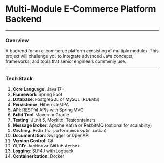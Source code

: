 
# **Multi-Module E-Commerce Platform Backend**

---

### **Overview**
A backend for an e-commerce platform consisting of multiple modules. This project will challenge you to integrate advanced Java concepts, frameworks, and tools that senior engineers commonly use.

---

### **Tech Stack**
1. **Core Language**: Java 17+  
2. **Framework**: Spring Boot  
3. **Database**: PostgreSQL or MySQL (RDBMS)  
4. **Persistence**: Hibernate/JPA  
5. **API**: RESTful APIs with Spring MVC  
6. **Build Tool**: Maven or Gradle  
7. **Testing**: JUnit 5, Mockito, Testcontainers  
8. **Message Broker**: Apache Kafka or RabbitMQ (optional for scalability)  
9. **Caching**: Redis (for performance optimization)  
10. **Documentation**: Swagger or OpenAPI  
11. **Version Control**: Git  
12. **CI/CD**: Jenkins or GitHub Actions  
13. **Logging**: SLF4J with Logback  
14. **Containerization**: Docker  


